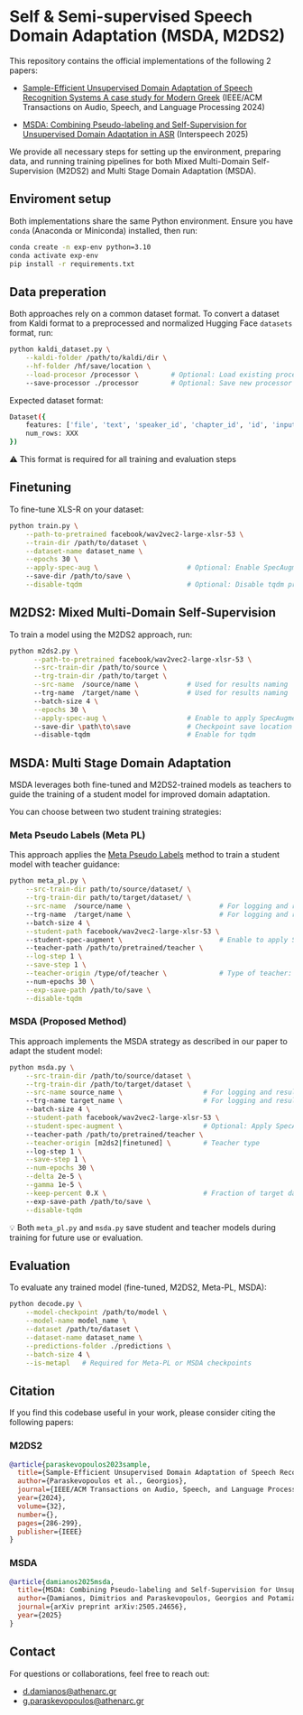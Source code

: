 # Self & Semi-supervised Speech Domain Adaptation (MSDA, M2DS2)
This repository contains the official implementations of the following 2 papers: 

- [Sample-Efficient Unsupervised Domain Adaptation of Speech Recognition Systems A case study for Modern Greek](https://arxiv.org/abs/2301.00304) (IEEE/ACM Transactions on Audio, Speech, and Language Processing 2024)

- [MSDA: Combining Pseudo-labeling and Self-Supervision for Unsupervised Domain Adaptation in ASR](https://arxiv.org/abs/2505.24656) (Interspeech 2025)

We provide all necessary steps for setting up the environment, preparing data, and running training pipelines for both Mixed Multi-Domain
Self-Supervision (M2DS2) and Multi Stage Domain Adaptation (MSDA). 
## Enviroment setup
Both implementations share the same Python environment.
Ensure you have `conda` (Anaconda or Miniconda) installed, then run:
```bash
conda create -n exp-env python=3.10
conda activate exp-env
pip install -r requirements.txt
```

## Data preperation
Both approaches rely on a common dataset format.
To convert a dataset from Kaldi format to a preprocessed and normalized Hugging Face `datasets` format, run:
```bash
python kaldi_dataset.py \
    --kaldi-folder /path/to/kaldi/dir \
    --hf-folder /hf/save/location \
    --load-procesor /processor \        # Optional: Load existing processor     
    --save-processor ./processor        # Optional: Save new processor
```
Expected dataset format:
```bash
Dataset({
    features: ['file', 'text', 'speaker_id', 'chapter_id', 'id', 'input_values', 'labels'],
    num_rows: XXX
})
```
⚠️ This format is required for all training and evaluation steps
## Finetuning
To fine-tune XLS-R on your dataset:
```bash
python train.py \
    --path-to-pretrained facebook/wav2vec2-large-xlsr-53 \
    --train-dir /path/to/dataset \
    --dataset-name dataset_name \
    --epochs 30 \
    --apply-spec-aug \                      # Optional: Enable SpecAugment
    --save-dir /path/to/save \
    --disable-tqdm                          # Optional: Disable tqdm progress bar
```

## M2DS2: Mixed Multi-Domain Self-Supervision
To train a model using the M2DS2 approach, run:
```bash
python m2ds2.py \
      --path-to-pretrained facebook/wav2vec2-large-xlsr-53 \
      --src-train-dir /path/to/source \
      --trg-train-dir /path/to/target \
      --src-name  /source/name \            # Used for results naming
      --trg-name  /target/name \            # Used for results naming
      --batch-size 4 \
      --epochs 30 \
      --apply-spec-aug \                    # Enable to apply SpecAugment
      --save-dir \path\to\save              # Checkpoint save location
      --disable-tqdm                        # Enable for tqdm
```

## MSDA: Multi Stage Domain Adaptation
MSDA leverages both fine-tuned and M2DS2-trained models as teachers to guide the training of a student model for improved domain adaptation.

You can choose between two student training strategies:
### Meta Pseudo Labels (Meta PL)
This approach applies the [Meta Pseudo Labels](https://arxiv.org/abs/2003.10580) method to train a student model with teacher guidance:
```bash
python meta_pl.py \
    --src-train-dir path/to/source/dataset/ \
    --trg-train-dir path/to/target/dataset/ \
    --src-name  /source/name \                      # For logging and results
    --trg-name  /target/name \                      # For logging and results
    --batch-size 4 \
    --student-path facebook/wav2vec2-large-xlsr-53 \    
    --student-spec-augment \                        # Enable to apply SpecAugment to student training 
    --teacher-path /path/to/pretrained/teacher \
    --log-step 1 \
    --save-step 1 \
    --teacher-origin /type/of/teacher \             # Type of teacher: M2DS2/Finetuned
    --num-epochs 30 \
    --exp-save-path /path/to/save \
    --disable-tqdm
```
### MSDA (Proposed Method)
This approach implements the MSDA strategy as described in our paper to adapt the student model:
```bash
python msda.py \
    --src-train-dir /path/to/source/dataset \
    --trg-train-dir /path/to/target/dataset \
    --src-name source_name \                    # For logging and results
    --trg-name target_name \                    # For logging and results
    --batch-size 4 \
    --student-path facebook/wav2vec2-large-xlsr-53 \
    --student-spec-augment \                    # Optional: Apply SpecAugment on student
    --teacher-path /path/to/pretrained/teacher \
    --teacher-origin [m2ds2|finetuned] \        # Teacher type
    --log-step 1 \
    --save-step 1 \
    --num-epochs 30 \
    --delta 2e-5 \
    --gamma 1e-5 \
    --keep-percent 0.X \                        # Fraction of target data used
    --exp-save-path /path/to/save \
    --disable-tqdm
```
💡 Both `meta_pl.py` and `msda.py` save student and teacher models during training for future use or evaluation.
## Evaluation
To evaluate any trained model (fine-tuned, M2DS2, Meta-PL, MSDA):
```bash
python decode.py \
    --model-checkpoint /path/to/model \
    --model-name model_name \
    --dataset /path/to/dataset \
    --dataset-name dataset_name \
    --predictions-folder ./predictions \
    --batch-size 4 \
    --is-metapl   # Required for Meta-PL or MSDA checkpoints
```
## Citation
If you find this codebase useful in your work, please consider citing the following papers:

### M2DS2
```bibtex
@article{paraskevopoulos2023sample,
  title={Sample-Efficient Unsupervised Domain Adaptation of Speech Recognition Systems: A Case Study for Modern Greek},
  author={Paraskevopoulos et al., Georgios},
  journal={IEEE/ACM Transactions on Audio, Speech, and Language Processing},
  year={2024},
  volume={32},
  number={},
  pages={286-299},
  publisher={IEEE}
}
```
### MSDA
```bibtex
@article{damianos2025msda,
  title={MSDA: Combining Pseudo-labeling and Self-Supervision for Unsupervised Domain Adaptation in ASR},
  author={Damianos, Dimitrios and Paraskevopoulos, Georgios and Potamianos, Alexandros},
  journal={arXiv preprint arXiv:2505.24656},
  year={2025}
}
```


## Contact
For questions or collaborations, feel free to reach out:
- d.damianos@athenarc.gr
- g.paraskevopoulos@athenarc.gr
